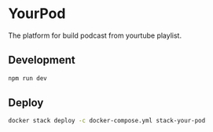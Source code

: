 # YourPod

The platform for build podcast from yourtube playlist.

## Development

```bash
npm run dev
```

## Deploy

```bash
docker stack deploy -c docker-compose.yml stack-your-pod
```
